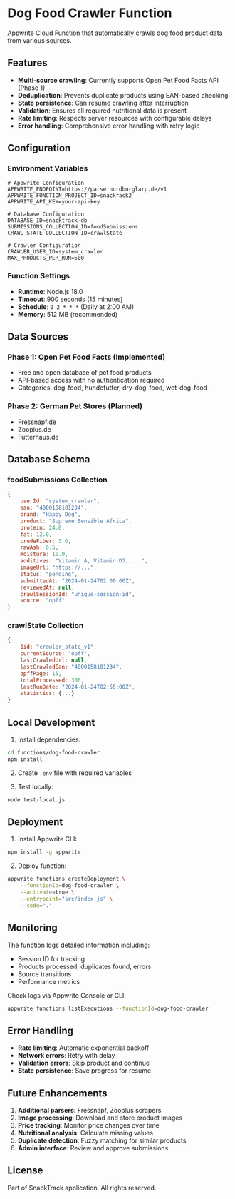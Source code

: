 # Dog Food Crawler Function

Appwrite Cloud Function that automatically crawls dog food product data from various sources.

## Features

- **Multi-source crawling**: Currently supports Open Pet Food Facts API (Phase 1)
- **Deduplication**: Prevents duplicate products using EAN-based checking
- **State persistence**: Can resume crawling after interruption
- **Validation**: Ensures all required nutritional data is present
- **Rate limiting**: Respects server resources with configurable delays
- **Error handling**: Comprehensive error handling with retry logic

## Configuration

### Environment Variables

```env
# Appwrite Configuration
APPWRITE_ENDPOINT=https://parse.nordburglarp.de/v1
APPWRITE_FUNCTION_PROJECT_ID=snackrack2
APPWRITE_API_KEY=your-api-key

# Database Configuration
DATABASE_ID=snacktrack-db
SUBMISSIONS_COLLECTION_ID=foodSubmissions
CRAWL_STATE_COLLECTION_ID=crawlState

# Crawler Configuration
CRAWLER_USER_ID=system_crawler
MAX_PRODUCTS_PER_RUN=500
```

### Function Settings

- **Runtime**: Node.js 18.0
- **Timeout**: 900 seconds (15 minutes)
- **Schedule**: `0 2 * * *` (Daily at 2:00 AM)
- **Memory**: 512 MB (recommended)

## Data Sources

### Phase 1: Open Pet Food Facts (Implemented)
- Free and open database of pet food products
- API-based access with no authentication required
- Categories: dog-food, hundefutter, dry-dog-food, wet-dog-food

### Phase 2: German Pet Stores (Planned)
- Fressnapf.de
- Zooplus.de
- Futterhaus.de

## Database Schema

### foodSubmissions Collection
```javascript
{
    userId: "system_crawler",
    ean: "4000158101234",
    brand: "Happy Dog",
    product: "Supreme Sensible Africa",
    protein: 24.0,
    fat: 12.0,
    crudeFiber: 3.0,
    rawAsh: 6.5,
    moisture: 10.0,
    additives: "Vitamin A, Vitamin D3, ...",
    imageUrl: "https://...",
    status: "pending",
    submittedAt: "2024-01-24T02:00:00Z",
    reviewedAt: null,
    crawlSessionId: "unique-session-id",
    source: "opff"
}
```

### crawlState Collection
```javascript
{
    $id: "crawler_state_v1",
    currentSource: "opff",
    lastCrawledUrl: null,
    lastCrawledEan: "4000158101234",
    opffPage: 15,
    totalProcessed: 300,
    lastRunDate: "2024-01-24T02:55:00Z",
    statistics: {...}
}
```

## Local Development

1. Install dependencies:
```bash
cd functions/dog-food-crawler
npm install
```

2. Create `.env` file with required variables

3. Test locally:
```bash
node test-local.js
```

## Deployment

1. Install Appwrite CLI:
```bash
npm install -g appwrite
```

2. Deploy function:
```bash
appwrite functions createDeployment \
    --functionId=dog-food-crawler \
    --activate=true \
    --entrypoint="src/index.js" \
    --code="."
```

## Monitoring

The function logs detailed information including:
- Session ID for tracking
- Products processed, duplicates found, errors
- Source transitions
- Performance metrics

Check logs via Appwrite Console or CLI:
```bash
appwrite functions listExecutions --functionId=dog-food-crawler
```

## Error Handling

- **Rate limiting**: Automatic exponential backoff
- **Network errors**: Retry with delay
- **Validation errors**: Skip product and continue
- **State persistence**: Save progress for resume

## Future Enhancements

1. **Additional parsers**: Fressnapf, Zooplus scrapers
2. **Image processing**: Download and store product images
3. **Price tracking**: Monitor price changes over time
4. **Nutritional analysis**: Calculate missing values
5. **Duplicate detection**: Fuzzy matching for similar products
6. **Admin interface**: Review and approve submissions

## License

Part of SnackTrack application. All rights reserved.